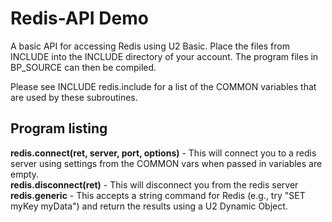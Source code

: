 Redis-API Demo
==============

A basic API for accessing Redis using U2 Basic. Place the files from INCLUDE into the INCLUDE directory of your account. The program files in BP_SOURCE can then be compiled.  

Please see INCLUDE redis.include for a list of the COMMON variables that are used by these subroutines.

Program listing
---------------

**redis.connect(ret, server, port, options)** - This will connect you to a redis server using settings from the COMMON vars when passed in variables are empty.  
**redis.disconnect(ret)** - This will disconnect you from the redis server  
**redis.generic** - This accepts a string command for Redis (e.g., try "SET myKey myData") and return the results using a U2 Dynamic Object.  
